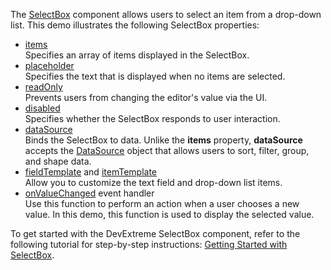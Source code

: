The [SelectBox](/Documentation/ApiReference/UI_Components/dxSelectBox/) component allows users to select an item from a drop-down list. This demo illustrates the following  SelectBox properties:

- [items](/Documentation/ApiReference/UI_Components/dxSelectBox/Configuration/#items)    
Specifies an array of items displayed in the SelectBox.
- [placeholder](/Documentation/ApiReference/UI_Components/dxSelectBox/Configuration/#placeholder)       
Specifies the text that is displayed when no items are selected.
- [readOnly](/Documentation/ApiReference/UI_Components/dxSelectBox/Configuration/#readOnly)     
Prevents users from changing the editor's value via the UI.
- [disabled](/Documentation/ApiReference/UI_Components/dxSelectBox/Configuration/#disabled)        
Specifies whether the SelectBox responds to user interaction.
- [dataSource](/Documentation/ApiReference/UI_Components/dxSelectBox/Configuration/#dataSource)        
Binds the SelectBox to data. Unlike the **items** property, **dataSource** accepts the [DataSource](/Documentation/ApiReference/Data_Layer/DataSource/) object that allows users to sort, filter, group, and shape data.
- [fieldTemplate](/Documentation/ApiReference/UI_Components/dxSelectBox/Configuration/#fieldTemplate) and [itemTemplate](/Documentation/ApiReference/UI_Components/dxSelectBox/Configuration/#itemTemplate)       
Allow you to customize the text field and drop-down list items.
- [onValueChanged](/Documentation/ApiReference/UI_Components/dxSelectBox/Configuration/#onValueChanged) event handler      
Use this function to perform an action when a user chooses a new value. In this demo, this function is used to display the selected value.

To get started with the DevExtreme SelectBox component, refer to the following tutorial for step-by-step instructions: [Getting Started with SelectBox](/Documentation/Guide/UI_Components/SelectBox/Getting_Started_with_SelectBox/).